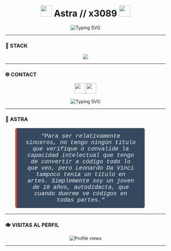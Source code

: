 <h1 align="center">
  <img src="https://cdn.discordapp.com/emojis/1356328082109239528.png?size=96" height="35"/>
  <span>Astra // x3089</span>
  <img src="https://cdn.discordapp.com/emojis/1344981169799692430.png?size=96" height="35"/>
</h1>

<p align="center">
  <img src="https://readme-typing-svg.demolab.com?font=Share+Tech+Mono&size=22&duration=3000&pause=1000&color=00FF00&center=true&vCenter=true&width=500&lines=Developer+%F0%9F%92%BB;Cyber+Builder+%F0%9F%94%A5;Signal+Over+Noise" alt="Typing SVG" />
</p>

---

### 🧠 STACK

<p align="center">
  <img src="https://skillicons.dev/icons?i=html,css,js,python,nodejs,bash,sqlite,linux,git,docker,vscode,go,rust,github,powershell&theme=dark" />
</p>


---

### 🌐 CONTACT

<p align="center">
   <a href="https://discord.com/users/1344058511163916381" target="_blank">
    <img src="https://github.com/user-attachments/assets/882b75e3-fbe4-4689-a625-8a9655dfe82b" height="32" />
  </a>
  
  <a href="https://x3089.github.io/" target="_blank">
    <img src="https://cdn.discordapp.com/emojis/1356374956325208104.png?size=96" height="32" />
  </a>
</p>

<p align="center">
  <img src="https://readme-typing-svg.demolab.com?font=Fira+Code&size=28&duration=4000&pause=1000&color=FF5733&center=true&vCenter=true&width=600&lines=NO+ORIGIN+•+NO+LIMIT+•+JUST+CODE;Unstoppable+Developer+🚀;Code+is+my+life+💻" alt="Typing SVG" />
</p>

---

### 💬 ASTRA

<p align="center">
  <blockquote style="font-family: 'Courier New', monospace; font-size: 18px; font-style: italic; color: #ecf0f1; background-color: #34495e; padding: 15px 25px; border-left: 5px solid #e74c3c; border-radius: 5px; width: 70%; text-align: center;">
    "Para ser relativamente sinceros, no tengo ningún título que verifique o convalide la capacidad intelectual que tengo de convertir a código todo lo que veo, 
    pero Leonardo Da Vinci tampoco tenía un título en artes. Simplemente soy un joven de 18 años, autodidacta, que cuando duerme ve códigos en todas partes."
  </blockquote>
</p>

---

### 👁️ VISITAS AL PERFIL

<p align="center">
  <img src="https://komarev.com/ghpvc/?username=x3089&label=👁️+Vistas+al+Perfil&color=00ff00&style=flat-square" alt="Profile views" />
</p>

---

